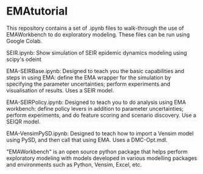 # EMAtutorial
This repository contains a set of .ipynb files to walk-through the use of EMAWorkbench to do exploratory modeling.
These files can be run using Google Colab.

SEIR.ipynb: Show simulation of SEIR epidemic dynamics modeling using scipy's odeint

EMA-SEIRBase.ipynb: Designed to teach you the basic capabilities and steps in using EMA: define the EMA wrapper for the simulation by specifying the parameter uncertainties; perform experiments and visualisation of results. Uses a SEIR model.

EMA-SEIRPolicy.ipynb: Designed to teach you to do analysis using EMA workbench: define policy levers in addition to parameter uncertainties; perform experiments, and do feature scoring and scenario discovery. Use a SEIQR model.

EMA-VensimPySD.ipynb: Designed to teach how to import a Vensim model using PySD, and then call that using EMA.  Uses a DMC-Opt.mdl.

"EMAWorkbench" is an open source python package that helps perform exploratory modeling with models developed in various modelling packages and environments such as Python, Vensim, Excel, etc.
